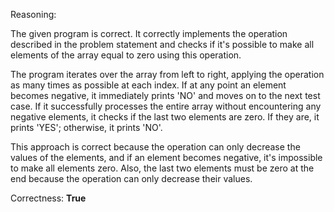 Reasoning:

The given program is correct. It correctly implements the operation described in the problem statement and checks if it's possible to make all elements of the array equal to zero using this operation.

The program iterates over the array from left to right, applying the operation as many times as possible at each index. If at any point an element becomes negative, it immediately prints 'NO' and moves on to the next test case. If it successfully processes the entire array without encountering any negative elements, it checks if the last two elements are zero. If they are, it prints 'YES'; otherwise, it prints 'NO'.

This approach is correct because the operation can only decrease the values of the elements, and if an element becomes negative, it's impossible to make all elements zero. Also, the last two elements must be zero at the end because the operation can only decrease their values.

Correctness: **True**